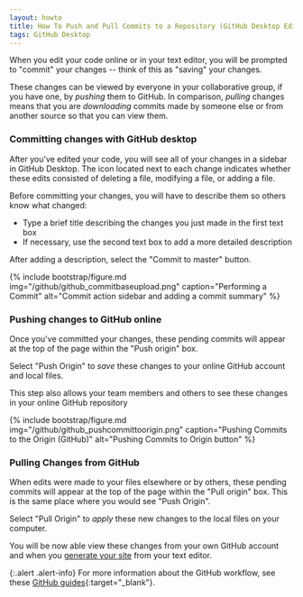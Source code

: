 ```yaml
---
layout: howto
title: How To Push and Pull Commits to a Repository (GitHub Desktop Edition)
tags: GitHub Desktop
---
```


When you edit your code online or in your text editor, you will be prompted to "commit" your changes -- think of this as "saving" your changes. 

These changes can be viewed by everyone in your collaborative group, if you have one, by *pushing* them to GitHub. In comparison, *pulling* changes means that you are *downloading* commits made by someone else or from another source so that you can view them.

### Committing changes with GitHub desktop

After you've edited your code, you will see all of your changes in a sidebar in GitHub Desktop. The icon located next to each change indicates whether these edits consisted of deleting a file, modifying a file, or adding a file.

Before committing your changes, you will have to describe them so others know what changed:
- Type a brief title describing the changes you just made in the first text box
- If necessary, use the second text box to add a more detailed description

After adding a description, select the "Commit to master" button.

{% include bootstrap/figure.md img="/github/github_commitbaseupload.png" caption="Performing a Commit" alt="Commit action sidebar and adding a commit summary" %}

### Pushing changes to GitHub online

Once you've committed your changes, these pending commits will appear at the top of the page within the "Push origin" box.

Select "Push Origin" to *save* these changes to your online GitHub account and local files.

This step also allows your team members and others to see these changes in your online GitHub repository

{% include bootstrap/figure.md img="/github/github_pushcommittoorigin.png" caption="Pushing Commits to the Origin (GitHub)" alt="Pushing Commits to Origin button" %}

### Pulling Changes from GitHub

When edits were made to your files elsewhere or by others, these pending commits will appear at the top of the page within the "Pull origin" box. This is the same place where you would see "Push Origin". 

Select "Pull Origin" to *apply* these new changes to the local files on your computer. 

You will be now able view these changes from your own GitHub account and when you [generate your site](generatingsite.md) from your text editor.

{:.alert .alert-info}
For more information about the GitHub workflow, see these [GitHub guides](https://help.github.com/en/desktop/contributing-to-projects){:target="_blank"}.

